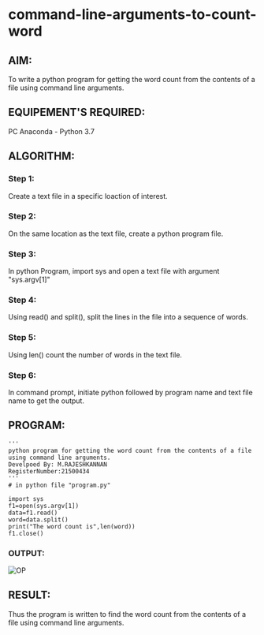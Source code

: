 # command-line-arguments-to-count-word
## AIM:
To write a python program for getting the word count from the contents of a file using command line arguments.
## EQUIPEMENT'S REQUIRED: 
PC
Anaconda - Python 3.7
## ALGORITHM: 
### Step 1:
Create a text file in a specific loaction of interest.

### Step 2: 
On the same location as the text file, create a python program file.
 
### Step 3: 
In python Program, import sys and open a text file with argument "sys.argv[1]"
### Step 4:  
Using read() and split(), split the lines in the file into a sequence of words.
### Step 5: 
Using len() count the number of words in the text file.
### Step 6: 
 In command prompt, initiate python followed by program name and text file name to get the output.
## PROGRAM:
```
'''
python program for getting the word count from the contents of a file using command line arguments.
Develpoed By: M.RAJESHKANNAN
RegisterNumber:21500434
'''
# in python file "program.py"

import sys
f1=open(sys.argv[1])
data=f1.read()
word=data.split()
print("The word count is",len(word))
f1.close()
```

### OUTPUT:

![OP](https://user-images.githubusercontent.com/93901857/153742811-b494080b-6e77-405e-9070-d5b07b96939e.jpg)


## RESULT:
Thus the program is written to find the word count from the contents of a file using command line arguments.
